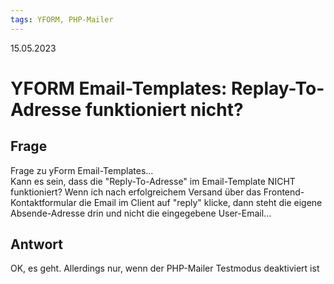 ```yaml
---
tags: YFORM, PHP-Mailer
---
```


15.05.2023

# YFORM Email-Templates: Replay-To-Adresse funktioniert nicht?


## Frage

Frage zu yForm Email-Templates...  
Kann es sein, dass die "Reply-To-Adresse" im Email-Template NICHT funktioniert? Wenn ich nach erfolgreichem Versand über das Frontend-Kontaktformular die Email im Client auf "reply" klicke, dann steht die eigene Absende-Adresse drin und nicht die eingegebene User-Email... 

## Antwort

OK, es geht. Allerdings nur, wenn der PHP-Mailer Testmodus deaktiviert ist
